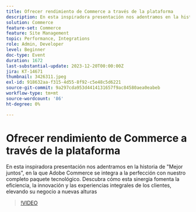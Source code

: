 ```yaml
---
title: Ofrecer rendimiento de Commerce a través de la plataforma
description: En esta inspiradora presentación nos adentramos en la historia de "Mejor juntos", en la que Adobe Commerce se integra a la perfección con nuestro completo paquete tecnológico. Descubra cómo esta sinergia fomenta la eficiencia, la innovación y las experiencias integrales de los clientes, elevando su negocio a nuevas alturas
solution: Commerce
feature-set: Commerce
feature: Site Management
topic: Performance, Integrations
role: Admin, Developer
level: Beginner
doc-type: Event
duration: 1672
last-substantial-update: 2023-12-20T00:00:00Z
jira: KT-14671
thumbnail: 3426311.jpeg
exl-id: 918632aa-f315-4d55-8f92-c5e48c5d6221
source-git-commit: 9a297cda953d4414131657f9ac84580aea0eabeb
workflow-type: tm+mt
source-wordcount: '86'
ht-degree: 0%

---
```


# Ofrecer rendimiento de Commerce a través de la plataforma

En esta inspiradora presentación nos adentramos en la historia de &quot;Mejor juntos&quot;, en la que Adobe Commerce se integra a la perfección con nuestro completo paquete tecnológico. Descubra cómo esta sinergia fomenta la eficiencia, la innovación y las experiencias integrales de los clientes, elevando su negocio a nuevas alturas

>[!VIDEO](https://video.tv.adobe.com/v/3426311/?learn=on)
